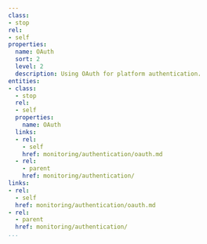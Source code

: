 ```yaml
---
class:
- stop
rel:
- self
properties:
  name: OAuth
  sort: 2
  level: 2
  description: Using OAuth for platform authentication.
entities:
- class:
  - stop
  rel:
  - self
  properties:
    name: OAuth
  links:
  - rel:
    - self
    href: monitoring/authentication/oauth.md
  - rel:
    - parent
    href: monitoring/authentication/
links:
- rel:
  - self
  href: monitoring/authentication/oauth.md
- rel:
  - parent
  href: monitoring/authentication/
...
```

